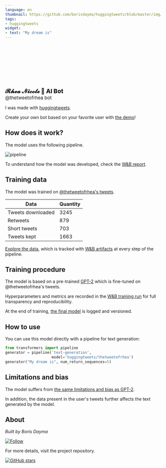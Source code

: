 ```yaml
---
language: en
thumbnail: https://github.com/borisdayma/huggingtweets/blob/master/img/logo.png?raw=true
tags:
- huggingtweets
widget:
- text: "My dream is"
---
```


<div>
<div style="width: 132px; height:132px; border-radius: 50%; background-size: cover; background-image: url('https://pbs.twimg.com/profile_images/1376259235617632257/co9ZvO_u_400x400.jpg')">
</div>
<div style="margin-top: 8px; font-size: 19px; font-weight: 800">𝓡𝓱𝓮𝓪 𝓝𝓲𝓬𝓸𝓵𝓮 🤖 AI Bot </div>
<div style="font-size: 15px">@thetweetofrhea bot</div>
</div>

I was made with [huggingtweets](https://github.com/borisdayma/huggingtweets).

Create your own bot based on your favorite user with [the demo](https://colab.research.google.com/github/borisdayma/huggingtweets/blob/master/huggingtweets-demo.ipynb)!

## How does it work?

The model uses the following pipeline.

![pipeline](https://github.com/borisdayma/huggingtweets/blob/master/img/pipeline.png?raw=true)

To understand how the model was developed, check the [W&B report](https://wandb.ai/wandb/huggingtweets/reports/HuggingTweets-Train-a-Model-to-Generate-Tweets--VmlldzoxMTY5MjI).

## Training data

The model was trained on [@thetweetofrhea's tweets](https://twitter.com/thetweetofrhea).

| Data | Quantity |
| --- | --- |
| Tweets downloaded | 3245 |
| Retweets | 879 |
| Short tweets | 703 |
| Tweets kept | 1663 |

[Explore the data](https://wandb.ai/wandb/huggingtweets/runs/46wi0ymz/artifacts), which is tracked with [W&B artifacts](https://docs.wandb.com/artifacts) at every step of the pipeline.

## Training procedure

The model is based on a pre-trained [GPT-2](https://huggingface.co/gpt2) which is fine-tuned on @thetweetofrhea's tweets.

Hyperparameters and metrics are recorded in the [W&B training run](https://wandb.ai/wandb/huggingtweets/runs/9bsh8j87) for full transparency and reproducibility.

At the end of training, [the final model](https://wandb.ai/wandb/huggingtweets/runs/9bsh8j87/artifacts) is logged and versioned.

## How to use

You can use this model directly with a pipeline for text generation:

```python
from transformers import pipeline
generator = pipeline('text-generation',
                     model='huggingtweets/thetweetofrhea')
generator("My dream is", num_return_sequences=5)
```

## Limitations and bias

The model suffers from [the same limitations and bias as GPT-2](https://huggingface.co/gpt2#limitations-and-bias).

In addition, the data present in the user's tweets further affects the text generated by the model.

## About

*Built by Boris Dayma*

[![Follow](https://img.shields.io/twitter/follow/borisdayma?style=social)](https://twitter.com/intent/follow?screen_name=borisdayma)

For more details, visit the project repository.

[![GitHub stars](https://img.shields.io/github/stars/borisdayma/huggingtweets?style=social)](https://github.com/borisdayma/huggingtweets)
